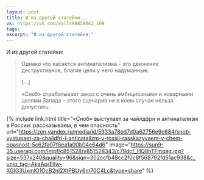 ```yaml
---
layout: post
title: И из другой статейки...
vk: https://vk.com/wall498858042_169
tags: 
excerpt: "И из другой статейки:"
---
```

И из другой статейки:

>Однако что касается антинатализма - это движение деструктивное, благие цели у него надуманные.
>
>\[...\]
>
>«Сноб» отрабатывает заказ с очень амбициозными и коварными целями Запада – этого сценария ни в коем случае нельзя допустить. 

{% include link.html title="«Сноб» выступает за чайлдфри и антинатализм в России: рассказываем, в чем опасность" url="https://zen.yandex.ru/media/id/5933a78ed7d0a62756e9c684/snob-vystupaet-za-chaildfri-i-antinatalizm-v-rossii-rasskazyvaem-v-chem-opasnost-5c62fa07f6ea1a00b04e64d6" image="https://sun9-35.userapi.com/impf/c851528/v851528343/c79dc/_HQ8hTFmqag.jpg?size=537x240&quality=96&sign=302ccfb48cc2f0c8f568792fd51ac938&c_uniq_tag=AkaAprEllw-XGlG3UxmlO1OcB2nl2XtPBUy6m70C4Lc&type=share" %}